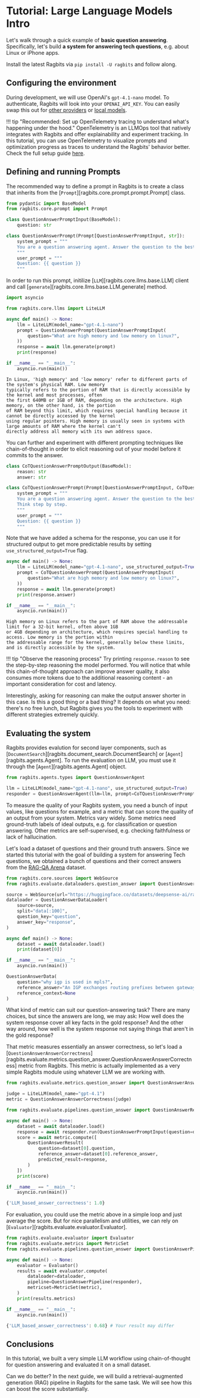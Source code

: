 # Tutorial: Large Language Models Intro

Let's walk through a quick example of **basic question answering**. Specifically, let's build **a system for answering tech questions**, e.g. about Linux or iPhone apps.

Install the latest Ragbits via `pip install -U ragbits` and follow along.

## Configuring the environment

During development, we will use OpenAI's `gpt-4.1-nano` model. To authenticate, Ragbits will look into your `OPENAI_API_KEY`. You can easily swap this out for [other providers](../how-to/llms/use_llms.md) or [local models](../how-to/llms/use_local_llms.md).

!!! tip "Recommended: Set up OpenTelemetry tracing to understand what's happening under the hood."
    OpenTelemetry is an LLMOps tool that natively integrates with Ragbits and offer explainability and experiment tracking. In this tutorial, you can use OpenTelemetry to visualize prompts and optimization progress as traces to understand the Ragbits' behavior better. Check the full setup guide [here](../how-to/audit/use_tracing.md/#using-opentelemetry-tracer).

## Defining and running Prompts

The recommended way to define a prompt in Ragbits is to create a class that inherits from the [`Prompt`][ragbits.core.prompt.prompt.Prompt] class.

```python
from pydantic import BaseModel
from ragbits.core.prompt import Prompt

class QuestionAnswerPromptInput(BaseModel):
    question: str

class QuestionAnswerPrompt(Prompt[QuestionAnswerPromptInput, str]):
    system_prompt = """
    You are a question answering agent. Answer the question to the best of your ability.
    """
    user_prompt = """
    Question: {{ question }}
    """
```

In order to run this prompt, initilize [`LLM`][ragbits.core.llms.base.LLM] client and call [`generate`][ragbits.core.llms.base.LLM.generate] method.

```python
import asyncio

from ragbits.core.llms import LiteLLM

async def main() -> None:
    llm = LiteLLM(model_name="gpt-4.1-nano")
    prompt = QuestionAnswerPrompt(QuestionAnswerPromptInput(
        question="What are high memory and low memory on linux?",
    ))
    response = await llm.generate(prompt)
    print(response)

if __name__ == "__main__":
    asyncio.run(main())
```

```text
In Linux, 'high memory' and 'low memory' refer to different parts of the system's physical RAM. Low memory
typically refers to the portion of RAM that is directly accessible by the kernel and most processes, often
the first 640MB or 1GB of RAM, depending on the architecture. High memory, on the other hand, is the portion
of RAM beyond this limit, which requires special handling because it cannot be directly accessed by the kernel
using regular pointers. High memory is usually seen in systems with large amounts of RAM where the kernel can't
directly address all memory with its own address space.
```

You can further and experiment with different prompting techniques like chain-of-thought in order to elicit reasoning out of your model before it commits to the answer.

```python hl_lines="1-5"
class CoTQuestionAnswerPromptOutput(BaseModel):
    reason: str
    answer: str

class CoTQuestionAnswerPrompt(Prompt[QuestionAnswerPromptInput, CoTQuestionAnswerPromptOutput]):
    system_prompt = """
    You are a question answering agent. Answer the question to the best of your ability.
    Think step by step.
    """
    user_prompt = """
    Question: {{ question }}
    """
```

Note that we have added a schema for the response, you can use it for structured output to get more predictable results by setting `use_structured_output=True` flag.

```python hl_lines="3-5"
async def main() -> None:
    llm = LiteLLM(model_name="gpt-4.1-nano", use_structured_output=True)
    prompt = CoTQuestionAnswerPrompt(QuestionAnswerPromptInput(
        question="What are high memory and low memory on linux?",
    ))
    response = await llm.generate(prompt)
    print(response.answer)

if __name__ == "__main__":
    asyncio.run(main())
```

```text
High memory on Linux refers to the part of RAM above the addressable limit for a 32-bit kernel, often above 1GB
or 4GB depending on architecture, which requires special handling to access. Low memory is the portion within
the addressable range for the kernel, generally below these limits, and is directly accessible by the system.
```

!!! tip "Observe the reasoning process"
    Try printing `response.reason` to see the step-by-step reasoning the model performed. You will notice that while this chain-of-thought approach can improve answer quality, it also consumes more tokens due to the additional reasoning content - an important consideration for cost and latency.

Interestingly, asking for reasoning can make the output answer shorter in this case. Is this a good thing or a bad thing? It depends on what you need: there's no free lunch, but Ragbits gives you the tools to experiment with different strategies extremely quickly.

## Evaluating the system

Ragbits provides evalution for second layer components, such as [`DocumentSearch`][ragbits.document_search.DocumentSearch] or [`Agent`][ragbits.agents.Agent]. To run the evaluation on LLM, you must use it through the [`Agent`][ragbits.agents.Agent] object.

```python hl_lines="4"
from ragbits.agents.types import QuestionAnswerAgent

llm = LiteLLM(model_name="gpt-4.1-nano", use_structured_output=True)
responder = QuestionAnswerAgent(llm=llm, prompt=CoTQuestionAnswerPrompt)
```

To measure the quality of your Ragbits system, you need a bunch of input values, like questions for example, and a metric that can score the quality of an output from your system. Metrics vary widely. Some metrics need ground-truth labels of ideal outputs, e.g. for classification or question answering. Other metrics are self-supervised, e.g. checking faithfulness or lack of hallucination.

Let's load a dataset of questions and their ground truth answers. Since we started this tutorial with the goal of building a system for answering Tech questions, we obtained a bunch of questions and their correct answers from the [RAG-QA Arena](https://arxiv.org/abs/2407.13998) dataset.

```python
from ragbits.core.sources import WebSource
from ragbits.evaluate.dataloaders.question_answer import QuestionAnswerDataLoader

source = WebSource(url="https://huggingface.co/datasets/deepsense-ai/ragbits/resolve/main/ragqa_arena_tech_examples.jsonl")
dataloader = QuestionAnswerDataLoader(
    source=source,
    split="data[:100]",
    question_key="question",
    answer_key="response",
)
```

```python
async def main() -> None:
    dataset = await dataloader.load()
    print(dataset[0])

if __name__ == "__main__":
    asyncio.run(main())
```

```python
QuestionAnswerData(
    question="why igp is used in mpls?",
    reference_answer="An IGP exchanges routing prefixes between gateways/routers.  \nWithout a routing protocol, you'd have to configure each route on every router and you'd have no dynamic updates when routes change because of link failures. \nFuthermore, within an MPLS network, an IGP is vital for advertising the internal topology and ensuring connectivity for MP-BGP inside the network.",
    reference_context=None
)
```

What kind of metric can suit our question-answering task? There are many choices, but since the answers are long, we may ask: How well does the system response cover all key facts in the gold response? And the other way around, how well is the system response not saying things that aren't in the gold response?

That metric measures essentially an answer correctness, so let's load a [`QuestionAnswerAnswerCorrectness`][ragbits.evaluate.metrics.question_answer.QuestionAnswerAnswerCorrectness] metric from Ragbits. This metric is actually implemented as a very simple Ragbits module using whatever LLM we are working with.

```python
from ragbits.evaluate.metrics.question_answer import QuestionAnswerAnswerCorrectness

judge = LiteLLM(model_name="gpt-4.1")
metric = QuestionAnswerAnswerCorrectness(judge)
```

```python hl_lines="5-7"
from ragbits.evaluate.pipelines.question_answer import QuestionAnswerResult

async def main() -> None:
    dataset = await dataloader.load()
    response = await responder.run(QuestionAnswerPromptInput(question=dataset[0].question))
    score = await metric.compute([
        QuestionAnswerResult(
            question=dataset[0].question,
            reference_answer=dataset[0].reference_answer,
            predicted_result=response,
        )
    ])
    print(score)

if __name__ == "__main__":
    asyncio.run(main())
```

```python
{'LLM_based_answer_correctness': 1.0}
```

For evaluation, you could use the metric above in a simple loop and just average the score. But for nice parallelism and utilities, we can rely on [`Evaluator`][ragbits.evaluate.evaluator.Evaluator].

```python hl_lines="8-10"
from ragbits.evaluate.evaluator import Evaluator
from ragbits.evaluate.metrics import MetricSet
from ragbits.evaluate.pipelines.question_answer import QuestionAnswerPipeline

async def main() -> None:
    evaluator = Evaluator()
    results = await evaluator.compute(
        dataloader=dataloader,
        pipeline=QuestionAnswerPipeline(responder),
        metricset=MetricSet(metric),
    )
    print(results.metrics)

if __name__ == "__main__":
    asyncio.run(main())
```

```python
{'LLM_based_answer_correctness': 0.68} # Your result may differ
```

## Conclusions

In this tutorial, we built a very simple LLM workflow using chain-of-thought for question answering and evaluated it on a small dataset.

Can we do better? In the next guide, we will build a retrieval-augmented generation (RAG) pipeline in Ragbits for the same task. We will see how this can boost the score substantially.
